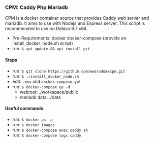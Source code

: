 ### CPM: Caddy Php Mariadb
CPM is a docker container source that provides Caddy web server and mariadb. It aims to use with Nodejs and Express server.
This script is recommended to use on Debian 9.7 x64.
  - Pre-Requirements: docker docker-compose (provide on install_docker_node.sh script)
  - run: `$ apt update && apt install git`


#### Steps
  - run: `$ git clone https://github.com/wwarodom/cpm.git`
  - run: `$ ./install_docker_node.sh`
  - edit: `.env` and `docker-compose.yml`
  - run: `$ docker-compose up -d`
    - webroot: ./workspace/public
    - mariadb data: ./data

#### Useful commands
  - run: `$ docker ps -a`
  - run: `$ docker images`
  - run: `$ docker-compose exec caddy sh`
  - run: `$ docker-compose logs caddy`
